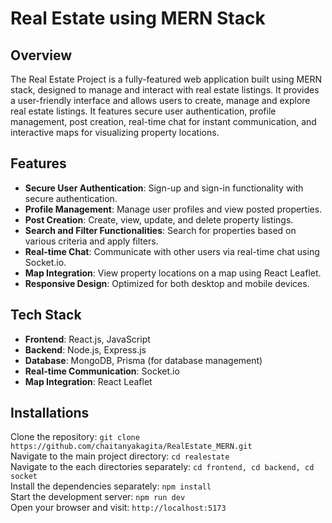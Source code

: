 # Real Estate using MERN Stack

## Overview

The Real Estate Project is a fully-featured web application built using MERN stack, designed to manage and interact with real estate listings.
It provides a user-friendly interface and allows users to create, manage and explore real estate listings.
It features secure user authentication, profile management, post creation, real-time chat for instant communication, and interactive maps for visualizing property locations.


## Features

- **Secure User Authentication**: Sign-up and sign-in functionality with secure authentication.
- **Profile Management**: Manage user profiles and view posted properties.
- **Post Creation**: Create, view, update, and delete property listings.
- **Search and Filter Functionalities**: Search for properties based on various criteria and apply filters.
- **Real-time Chat**: Communicate with other users via real-time chat using Socket.io.
- **Map Integration**: View property locations on a map using React Leaflet.
- **Responsive Design**: Optimized for both desktop and mobile devices.

## Tech Stack

- **Frontend**: React.js, JavaScript
- **Backend**: Node.js, Express.js
- **Database**: MongoDB, Prisma (for database management)
- **Real-time Communication**: Socket.io
- **Map Integration**: React Leaflet

 ## Installations <br/>
   
   Clone the repository:   ``` git clone https://github.com/chaitanyakagita/RealEstate_MERN.git ``` <br/>
   Navigate to the main project directory:   ``` cd realestate ``` <br/>
   Navigate to the each directories separately:   ``` cd frontend, cd backend, cd socket ``` <br/>
   Install the dependencies separately:   ``` npm install ``` <br/>
   Start the development server:   ``` npm run dev ``` <br/>
   Open your browser and visit:   ``` http://localhost:5173 ``` <br/>
